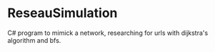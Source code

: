 # ReseauSimulation
C# program to mimick a network, researching for urls with dijkstra's algorithm and bfs.

